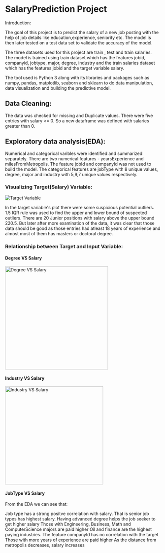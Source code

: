 # SalaryPrediction Project

Introduction:

The goal of this project is to predict the salary of a new job posting with the help of job details like education,experience, seniority etc. The model is then later tested on a test data set to validate the accuracy of the model.

The three datasets used for this project are train , test and train salaries. The model is trained using train dataset which has the features jobid, companyid, jobtype, major, degree, industry and the train salaries dataset which has the features jobid and the target variable salary.

The tool used is Python 3 along with its libraries and packages such as numpy, pandas, matplotlib, seaborn and sklearn to do data manipulation, data visualization and building the predictive model.

## Data Cleaning:
The data was checked for missing and Duplicate values. There were five entries with salary <= 0. So a new dataframe was defined with salaries greater than 0.

## Exploratory data analysis(EDA):
Numerical and categorical varibles were identified and summarized separately. There are two numerical features - yearsExperience and milesFromMetropolis. The feature jobId and companyId was not used to build the model. The categorical features are jobType with 8 unique values, degree, major and industry with 5,9,7 unique values respectively.

### Visualizing Target(Salary) Variable:

![Target Variable](https://user-images.githubusercontent.com/63967431/88532182-c2dd4280-d021-11ea-866d-2f5b5b8265e3.JPG)

In the target variable's plot there were some suspicious potential outliers. 1.5 IQR rule was used to find the upper and lower bound of suspected outliers. There are 20 Junior positions with salary above the upper bound 220.5. But later after more examination of the data, it was clear that those data should be good as those entries had atleast 18 years of experience and almost most of them has masters or doctoral degree.

### Relationship between Target and Input Variable:

#### Degree VS Salary
<img width="334" alt="Degree VS Salary" src="https://user-images.githubusercontent.com/63967431/88532398-27989d00-d022-11ea-9ae0-f0bcc9a5344c.PNG"> 

#### Industry VS Salary
<img width="318" alt="Industry VS Salary" src="https://user-images.githubusercontent.com/63967431/88532514-5ca4ef80-d022-11ea-88bd-91407653da72.PNG">

#### JobType VS Salary

From the EDA we can see that:

Job type has a strong positve correlation with salary. That is senior job types has highest salary.
Having advanced degree helps the job seeker to get higher salary
Those with Engineering, Business, Math and ComputerScience majors are paid higher
Oil and finance are the highest paying industries.
The feature companyId has no correlation with the target
Those with more years of experience are paid higher
As the distance from metropolis decreases, salary increases

